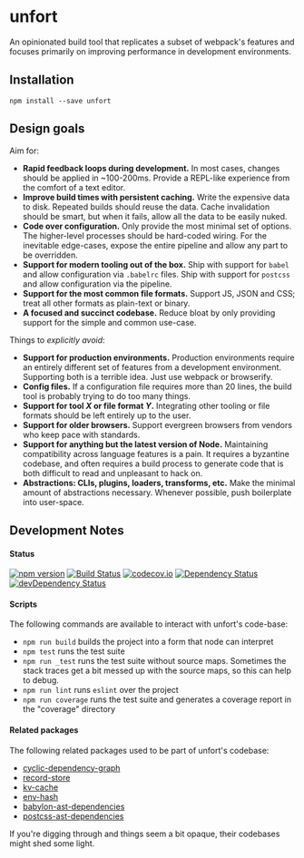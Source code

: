 # unfort

An opinionated build tool that replicates a subset of webpack's features and
focuses primarily on improving performance in development environments.


## Installation

```
npm install --save unfort
```

## Design goals

Aim for:

- **Rapid feedback loops during development.**
  In most cases, changes should be applied in ~100-200ms. Provide a REPL-like
  experience from the comfort of a text editor.
- **Improve build times with persistent caching.**
  Write the expensive data to disk. Repeated builds should reuse the data.
  Cache invalidation should be smart, but when it fails, allow all the data
  to be easily nuked.
- **Code over configuration.**
  Only provide the most minimal set of options. The higher-level processes
  should be hard-coded wiring. For the inevitable edge-cases, expose the
  entire pipeline and allow any part to be overridden.
- **Support for modern tooling out of the box.**
  Ship with support for `babel` and allow configuration via `.babelrc` files.
  Ship with support for `postcss` and allow configuration via the pipeline.
- **Support for the most common file formats.**
  Support JS, JSON and CSS; treat all other formats as plain-text or binary.
- **A focused and succinct codebase.**
  Reduce bloat by only providing support for the simple and common use-case.

Things to _explicitly avoid_:

- **Support for production environments.**
  Production environments require an entirely different set of features from
  a development environment. Supporting both is a terrible idea. Just use
  webpack or browserify.
- **Config files.**
  If a configuration file requires more than 20 lines, the build tool is
  probably trying to do too many things.
- **Support for tool _X_ or file format _Y_.**
  Integrating other tooling or file formats should be left entirely up to the
  user.
- **Support for older browsers.**
  Support evergreen browsers from vendors who keep pace with standards.
- **Support for anything but the latest version of Node.**
  Maintaining compatibility across language features is a pain. It requires
  a byzantine codebase, and often requires a build process to generate code
  that is both difficult to read and unpleasant to hack on.
- **Abstractions: CLIs, plugins, loaders, transforms, etc.**
  Make the minimal amount of abstractions necessary. Whenever possible, push
  boilerplate into user-space.


## Development Notes

#### Status

[![npm version](https://badge.fury.io/js/unfort.svg)](https://badge.fury.io/js/unfort)
[![Build Status](https://travis-ci.org/markfinger/unfort.svg?branch=master)](https://travis-ci.org/markfinger/unfort)
[![codecov.io](https://codecov.io/github/markfinger/unfort/coverage.svg?branch=master)](https://codecov.io/github/markfinger/unfort?branch=master)
[![Dependency Status](https://david-dm.org/markfinger/unfort.svg)](https://david-dm.org/markfinger/unfort)
[![devDependency Status](https://david-dm.org/markfinger/unfort/dev-status.svg)](https://david-dm.org/markfinger/unfort#info=devDependencies)


#### Scripts

The following commands are available to interact with unfort's code-base:

- `npm run build` builds the project into a form that node can interpret
- `npm test` runs the test suite
- `npm run _test` runs the test suite without source maps. Sometimes the stack
  traces get a bit messed up with the source maps, so this can help to debug.
- `npm run lint` runs `eslint` over the project
- `npm run coverage` runs the test suite and generates a coverage report in the "coverage" directory


#### Related packages

The following related packages used to be part of unfort's codebase:

- [cyclic-dependency-graph](https://github.com/markfinger/cyclic-dependency-graph)
- [record-store](https://github.com/markfinger/record-store)
- [kv-cache](https://github.com/markfinger/kv-cache)
- [env-hash](https://github.com/markfinger/env-hash)
- [babylon-ast-dependencies](https://github.com/markfinger/babylon-ast-dependencies)
- [postcss-ast-dependencies](https://github.com/markfinger/postcss-ast-dependencies)

If you're digging through and things seem a bit opaque, their codebases might shed
some light.
